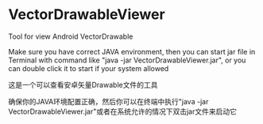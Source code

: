 # VectorDrawableViewer
Tool for view Android VectorDrawable

Make sure you have correct JAVA environment, then you can start jar file in Terminal with command like "java -jar VectorDrawableViewer.jar", or you can double click it to start if your system allowed

这是一个可以查看安卓矢量Drawable文件的工具

确保你的JAVA环境配置正确，然后你可以在终端中执行"java -jar VectorDrawableViewer.jar"或者在系统允许的情况下双击jar文件来启动它
